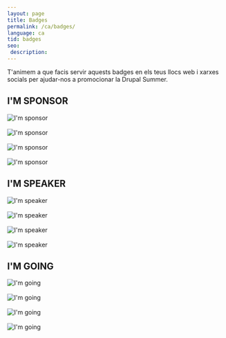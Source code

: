 ```yaml
---
layout: page
title: Badges
permalink: /ca/badges/
language: ca
tid: badges
seo:
 description: 
---
```


T'animem a que facis servir aquests badges en els teus llocs web i xarxes socials per ajudar-nos a promocionar la Drupal Summer.

## I'M SPONSOR
<img src="/assets/images/badges/Badges_2017_sponsor_1.jpg" title="I'm sponsor"/><br/><br/>
<img src="/assets/images/badges/Badges_2017_sponsor_2.jpg" title="I'm sponsor"/><br/><br/>
<img src="/assets/images/badges/Badges_2017_sponsor_3.jpg" title="I'm sponsor"/><br/><br/>
<img src="/assets/images/badges/Badges_2017_sponsor_4.jpg" title="I'm sponsor"/>

## I'M SPEAKER
<img src="/assets/images/badges/Badges_2017_speaker_1.jpg" title="I'm speaker"/><br/><br/>
<img src="/assets/images/badges/Badges_2017_speaker_2.jpg" title="I'm speaker"/><br/><br/>
<img src="/assets/images/badges/Badges_2017_speaker_3.jpg" title="I'm speaker"/><br/><br/>
<img src="/assets/images/badges/Badges_2017_speaker_4.jpg" title="I'm speaker"/>

## I'M GOING
<img src="/assets/images/badges/Badges_2017_going_1.jpg" title="I'm going"/><br/><br/>
<img src="/assets/images/badges/Badges_2017_going_2.jpg" title="I'm going"/><br/><br/>
<img src="/assets/images/badges/Badges_2017_going_3.jpg" title="I'm going"/><br/><br/>
<img src="/assets/images/badges/Badges_2017_going_4.jpg" title="I'm going"/>



